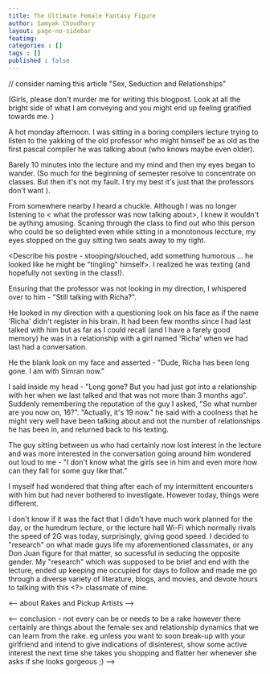 ```yaml
---
title: The Ultimate Female Fantasy Figure
author: Samyak Choudhary
layout: page-no-sidebar
featimg: 
categories : []
tags : []
published : false
---
```


// consider naming this article "Sex, Seduction and Relationships"

(Girls, please don't murder me for writing this blogpost. Look at all the bright side of what I am conveying and you might end up feeling gratified towards me. )

A hot monday afternoon. I was sitting in a boring compilers lecture trying to listen to the yakking of the old professor who might himself be as old as the first pascal compiler he was talking about (who knows maybe even older). 

Barely 10 minutes into the lecture and my mind and then my eyes began to wander. (So much for the beginning of semester resolve to concentrate on classes. But then it's not my fault. I try my best it's just that the professors don't want <the students to pay attention>). 

From somewhere nearby I heard a <adj> chuckle. Although I was no longer listening to < what the professor was now talking about>, I knew it wouldn't be aything amusing. Scaning through the class to find out who this <adj> person who could be so delighted even while sitting in a monotonous leccture, my eyes stopped on the guy sitting two seats away to my right.  

<Describe his postre - stooping/slouched, add something humorous ... he looked like he might be "tingling" himself>. I realized he was texting (and hopefully not sexting in the class!). 

Ensuring that the professor was not looking in my direction, I whispered over to him - "Still talking with Richa?". 

He looked in my direction with a questioning look on his face as if the name 'Richa' didn't register in his brain. It had been few months since I had last talked with him but as far as I could recall (and I have a farely good memory) he was in a relationship with a girl named 'Richa' when we had last had a conversation.

He <recognized> the blank look on my face and asserted - "Dude, Richa has been long gone. I am with Simran now."

I said inside my head - "Long gone? But you had just got into a relationship with her when we last talked and that was not more than 3 months ago". Suddenly remembering the reputation of the guy I asked, "So what number are you now on, 16?". "Actually, it's 19 now." he said with a coolness that he might very well have been talking about <what> and not the number of relationships he has been in, and returned back to his texting.

The guy sitting between us who had certainly now lost interest in the lecture and was more interested in the conversation going around him wondered out loud to me - "I don't know what the girls see in him and even more how can they fall for some <adj> guy like that."

I myself had wondered that thing after each of my intermittent encounters with him but had never bothered to investigate. However today, things were different. 

I don't know if it was the fact that I didn't have much work planned for the day, or the humdrum lecture, or the lecture hall Wi-Fi which normally rivals the speed of 2G was today, surprisingly, giving good speed. I decided to "research" on what made guys life my aforementioned classmates, or any Don Juan figure for that matter, so sucessful in seducing the opposite gender. My "research" which was supposed to be brief and end with the lecture, ended up keeping me occupied for days to follow and made me go through a diverse variety of literature, blogs, and movies, and devote hours to talking with this <?> classmate of mine.

<-- about Rakes and Pickup Artists -->

<-- conclusion - not every can be or needs to be a rake however there certainly are things about the female sex and relationship dynamics that we can learn from the rake. eg unless you want to soon break-up with your girlfriend and intend to give indications of disinterest, show some active interest the next time she takes you shopping and flatter her whenever she asks if she looks gorgeous ;) --> 
